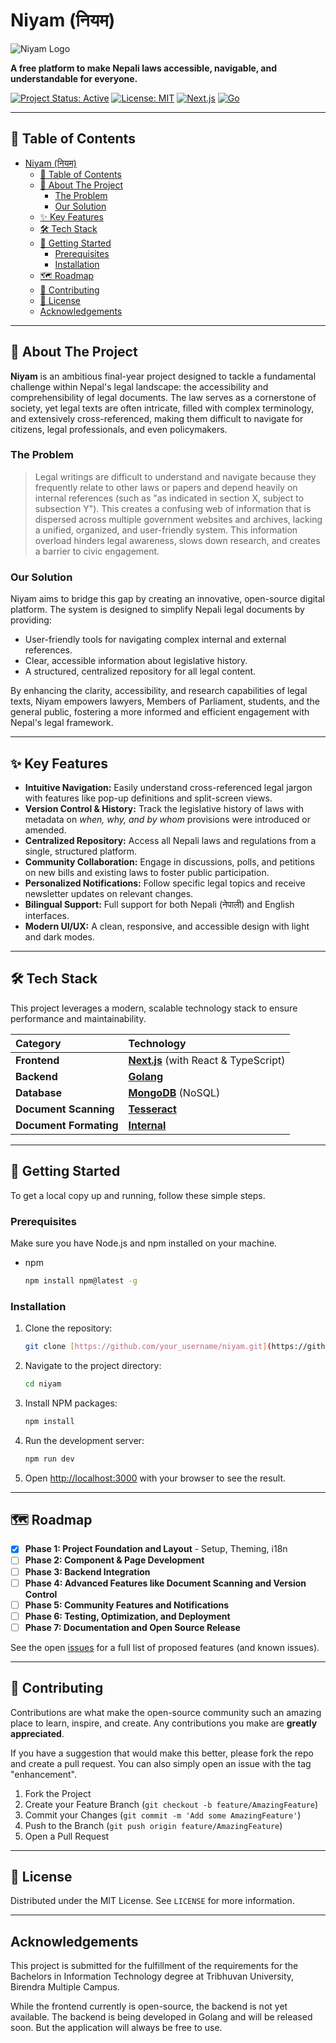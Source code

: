 # Niyam (नियम)

![Niyam Logo](https://placehold.co/1200x300/171717/FFFFFF?text=NIYAM&font=raleway)

**A free platform to make Nepali laws accessible, navigable, and understandable for everyone.**

[![Project Status: Active](https://img.shields.io/badge/status-active-success.svg)](https://github.com/axyut/niyam)
[![License: MIT](https://img.shields.io/badge/License-MIT-yellow.svg)](https://opensource.org/licenses/MIT)
[![Next.js](https://img.shields.io/badge/Next.js-000000?style=for-the-badge&logo=nextdotjs&logoColor=white)](https://nextjs.org/)
[![Go](https://img.shields.io/badge/Go-00ADD8?style=for-the-badge&logo=go&logoColor=white)](https://golang.org/)

---

## 📖 Table of Contents

- [Niyam (नियम)](#niyam-नियम)
  - [📖 Table of Contents](#-table-of-contents)
  - [📍 About The Project](#-about-the-project)
    - [The Problem](#the-problem)
    - [Our Solution](#our-solution)
  - [✨ Key Features](#-key-features)
  - [🛠️ Tech Stack](#️-tech-stack)
  - [🚀 Getting Started](#-getting-started)
    - [Prerequisites](#prerequisites)
    - [Installation](#installation)
  - [🗺️ Roadmap](#️-roadmap)
  - [🤝 Contributing](#-contributing)
  - [📄 License](#-license)
  - [Acknowledgements](#acknowledgements)

---

## 📍 About The Project

**Niyam** is an ambitious final-year project designed to tackle a fundamental challenge within Nepal's legal landscape: the accessibility and comprehensibility of legal documents. The law serves as a cornerstone of society, yet legal texts are often intricate, filled with complex terminology, and extensively cross-referenced, making them difficult to navigate for citizens, legal professionals, and even policymakers.

### The Problem

> Legal writings are difficult to understand and navigate because they frequently relate to other laws or papers and depend heavily on internal references (such as "as indicated in section X, subject to subsection Y"). This creates a confusing web of information that is dispersed across multiple government websites and archives, lacking a unified, organized, and user-friendly system. This information overload hinders legal awareness, slows down research, and creates a barrier to civic engagement.

### Our Solution

Niyam aims to bridge this gap by creating an innovative, open-source digital platform. The system is designed to simplify Nepali legal documents by providing:

- User-friendly tools for navigating complex internal and external references.
- Clear, accessible information about legislative history.
- A structured, centralized repository for all legal content.

By enhancing the clarity, accessibility, and research capabilities of legal texts, Niyam empowers lawyers, Members of Parliament, students, and the general public, fostering a more informed and efficient engagement with Nepal's legal framework.

---

## ✨ Key Features

- **Intuitive Navigation:** Easily understand cross-referenced legal jargon with features like pop-up definitions and split-screen views.
- **Version Control & History:** Track the legislative history of laws with metadata on _when, why, and by whom_ provisions were introduced or amended.
- **Centralized Repository:** Access all Nepali laws and regulations from a single, structured platform.
- **Community Collaboration:** Engage in discussions, polls, and petitions on new bills and existing laws to foster public participation.
- **Personalized Notifications:** Follow specific legal topics and receive newsletter updates on relevant changes.
- **Bilingual Support:** Full support for both Nepali (नेपाली) and English interfaces.
- **Modern UI/UX:** A clean, responsive, and accessible design with light and dark modes.

---

## 🛠️ Tech Stack

This project leverages a modern, scalable technology stack to ensure performance and maintainability.

| Category               | Technology                                                   |
| :--------------------- | :----------------------------------------------------------- |
| **Frontend**           | [**Next.js**](https://nextjs.org/) (with React & TypeScript) |
| **Backend**            | [**Golang**](https://go.dev/)                                |
| **Database**           | [**MongoDB**](https://www.mongodb.com/) (NoSQL)              |
| **Document Scanning**  | [**Tesseract**](https://github.com/tesseract-ocr/tessdoc)    |
| **Document Formating** | [**Internal**](https://github.com/axyut/niyam)               |

---

## 🚀 Getting Started

To get a local copy up and running, follow these simple steps.

### Prerequisites

Make sure you have Node.js and npm installed on your machine.

- npm
  ```sh
  npm install npm@latest -g
  ```

### Installation

1.  Clone the repository:
    ```sh
    git clone [https://github.com/your_username/niyam.git](https://github.com/your_username/niyam.git)
    ```
2.  Navigate to the project directory:
    ```sh
    cd niyam
    ```
3.  Install NPM packages:
    ```sh
    npm install
    ```
4.  Run the development server:
    ```sh
    npm run dev
    ```
5.  Open [http://localhost:3000](http://localhost:3000) with your browser to see the result.

---

## 🗺️ Roadmap

- [x] **Phase 1: Project Foundation and Layout** - Setup, Theming, i18n
- [ ] **Phase 2: Component & Page Development**
- [ ] **Phase 3: Backend Integration**
- [ ] **Phase 4: Advanced Features like Document Scanning and Version Control**
- [ ] **Phase 5: Community Features and Notifications**
- [ ] **Phase 6: Testing, Optimization, and Deployment**
- [ ] **Phase 7: Documentation and Open Source Release**

See the open [issues](https://github.com/your_username/niyam/issues) for a full list of proposed features (and known issues).

---

## 🤝 Contributing

Contributions are what make the open-source community such an amazing place to learn, inspire, and create. Any contributions you make are **greatly appreciated**.

If you have a suggestion that would make this better, please fork the repo and create a pull request. You can also simply open an issue with the tag "enhancement".

1.  Fork the Project
2.  Create your Feature Branch (`git checkout -b feature/AmazingFeature`)
3.  Commit your Changes (`git commit -m 'Add some AmazingFeature'`)
4.  Push to the Branch (`git push origin feature/AmazingFeature`)
5.  Open a Pull Request

---

## 📄 License

Distributed under the MIT License. See `LICENSE` for more information.

---

## Acknowledgements

This project is submitted for the fulfillment of the requirements for the Bachelors in Information Technology degree at Tribhuvan University, Birendra Multiple Campus.

While the frontend currently is open-source, the backend is not yet available. The backend is being developed in Golang and will be released soon. But the application will always be free to use.

<!--
// -----------------------------------------------------------------------------
// FILE: /src/lib/api-types.ts
// -----------------------------------------------------------------------------
// Description: This file will hold the TypeScript types generated from your
// niyam-api.json OpenAPI specification.
//
// HOW TO GENERATE:
// 1. Install openapi-typescript: `npm install -D openapi-typescript`
// 2. Run the command:
//    `npx openapi-typescript ./path/to/niyam-api.json -o ./src/lib/api-types.ts`
//
// This will automatically create all the necessary interfaces based on your API.
// For now, I'm adding a few placeholder types based on your file.
// -----------------------------------------------------------------------------
 -->
